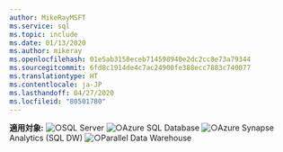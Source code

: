 ```yaml
---
author: MikeRayMSFT
ms.service: sql
ms.topic: include
ms.date: 01/13/2020
ms.author: mikeray
ms.openlocfilehash: 01e5ab3158eceb714598940e2dc2cc8e73a79344
ms.sourcegitcommit: 6fd8c1914de4c7ac24900fe388ecc7883c740077
ms.translationtype: HT
ms.contentlocale: ja-JP
ms.lasthandoff: 04/27/2020
ms.locfileid: "80501780"
---
```

<Token>**適用対象:** ![○](media/yes-icon.png)SQL Server ![○](media/yes-icon.png)Azure SQL Database ![○](media/yes-icon.png)Azure Synapse Analytics (SQL DW) ![○](media/yes-icon.png)Parallel Data Warehouse </Token>
